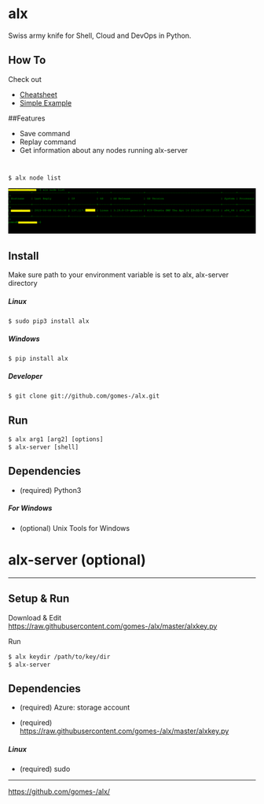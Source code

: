 # alx

Swiss army knife for Shell, Cloud and DevOps in Python.

## How To

Check out 

* [Cheatsheet](https://github.com/gomes-/alx/blob/master/CHEATSHEET.md)
* [Simple Example](https://github.com/gomes-/alx/blob/master/examples/simple.md)

##Features

* Save command
* Replay command
* Get information about any nodes running alx-server

#
	$ alx node list


![](https://raw.githubusercontent.com/gomes-/alx/master/examples/alx-server-node-list.png)

## Install

Make sure path to your environment variable is set to alx, alx-server directory 

##### Linux


    $ sudo pip3 install alx

##### Windows


    $ pip install alx

##### Developer


    $ git clone git://github.com/gomes-/alx.git

## Run

    $ alx arg1 [arg2] [options]    
    $ alx-server [shell]

## Dependencies

* (required) Python3
 
##### For Windows

* (optional) Unix Tools for Windows
 

# alx-server (optional)
--------------------------------------

## Setup & Run

Download & Edit https://raw.githubusercontent.com/gomes-/alx/master/alxkey.py

Run

    $ alx keydir /path/to/key/dir    
    $ alx-server
    

## Dependencies

* (required) Azure: storage account

* (required) https://raw.githubusercontent.com/gomes-/alx/master/alxkey.py

##### Linux

* (required) sudo



-------------------------

https://github.com/gomes-/alx/